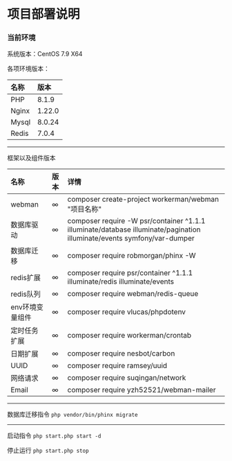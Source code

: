 # 项目部署说明

### 当前环境

系统版本：CentOS 7.9 X64

各项环境版本：

|  名称 | 版本 |
|:-----|:-----|
|PHP |  8.1.9  |
|Nginx  |  1.22.0  |
|Mysql |  8.0.24  |
|Redis |  7.0.4  |

---

框架以及组件版本

| 名称 | 版本 | 详情 |
|:-----|:-----|:-----|
| webman | ∞ | composer create-project workerman/webman "项目名称" |
|  数据库驱动 | ∞ | composer require -W psr/container ^1.1.1 illuminate/database illuminate/pagination illuminate/events symfony/var-dumper |
|  数据库迁移 | ∞ | composer require robmorgan/phinx -W |
|  redis扩展 | ∞ | composer require psr/container ^1.1.1 illuminate/redis illuminate/events |
|  redis队列 | ∞ | composer require webman/redis-queue |
|  env环境变量组件 | ∞ | composer require vlucas/phpdotenv |
|  定时任务扩展 | ∞ | composer require workerman/crontab |
|  日期扩展 | ∞ | composer require nesbot/carbon |
|  UUID  | ∞ | composer require ramsey/uuid |
|  网络请求  | ∞ | composer require suqingan/network |
|  Email | ∞ |  composer require yzh52521/webman-mailer |

---

数据库迁移指令
` php vendor/bin/phinx migrate `

---

启动指令
` php start.php start -d `

停止运行
` php start.php stop `